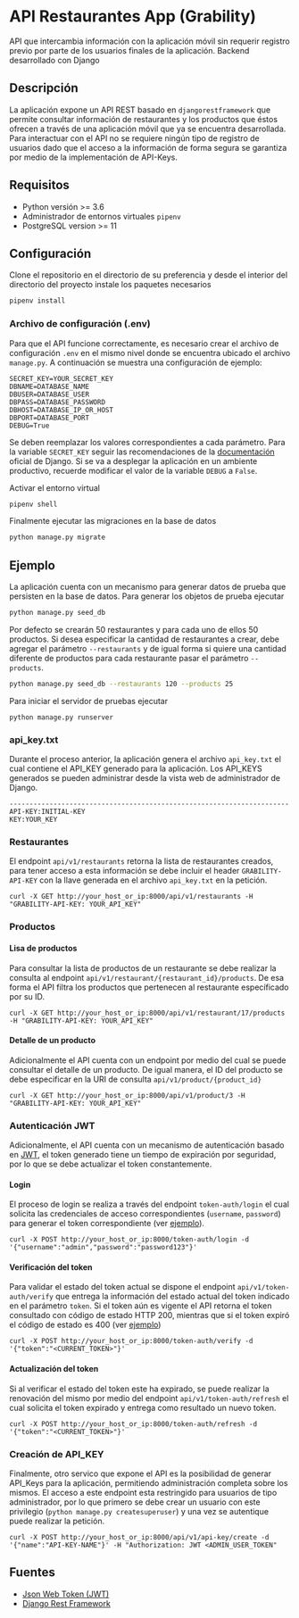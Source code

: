 # API Restaurantes App (Grability)

API que intercambia información con la aplicación móvil sin requerir registro previo por parte de los usuarios finales de la aplicación. Backend desarrollado con Django

## Descripción

La aplicación expone un API REST basado en `djangorestframework` que permite consultar información de restaurantes y los productos que éstos ofrecen a través de una aplicación móvil que ya se encuentra desarrollada. Para interactuar con el API no se requiere ningún tipo de registro de usuarios dado que el acceso a la información de forma segura se garantiza por medio de la implementación de API-Keys.

## Requisitos
* Python versión >= 3.6
* Administrador de entornos virtuales `pipenv`
* PostgreSQL version >= 11

## Configuración

Clone el repositorio en el directorio de su preferencia y desde el interior del directorio del proyecto instale los paquetes necesarios

```bash
pipenv install
```

### Archivo de configuración (.env)
Para que el API funcione correctamente, es necesario crear el archivo de configuración `.env` en el mismo nivel donde se encuentra ubicado el archivo `manage.py`. A continuación se muestra una configuración de ejemplo:
```
SECRET_KEY=YOUR_SECRET_KEY
DBNAME=DATABASE_NAME
DBUSER=DATABASE_USER
DBPASS=DATABASE_PASSWORD
DBHOST=DATABASE_IP_OR_HOST
DBPORT=DATABASE_PORT
DEBUG=True
```
Se deben reemplazar los valores correspondientes a cada parámetro. Para la variable `SECRET_KEY` seguir las recomendaciones de la [documentación](https://docs.djangoproject.com/en/3.0/ref/settings/) oficial de Django. Si se va a desplegar la aplicación en un ambiente productivo, recuerde modificar el valor de la variable `DEBUG` a `False`.

Activar el entorno virtual

```bash
pipenv shell
```

Finalmente ejecutar las migraciones en la base de datos
```bash
python manage.py migrate
```
## Ejemplo

La aplicación cuenta con un mecanismo para generar datos de prueba que persisten en la base de datos. Para generar los objetos de prueba ejecutar

```bash
python manage.py seed_db
```

Por defecto se crearán 50 restaurantes y para cada uno de ellos 50 productos. Si desea especificar la cantidad de restaurantes a crear, debe agregar el parámetro  `--restaurants` y de igual forma si quiere una cantidad diferente de productos para cada restaurante pasar el parámetro `--products`. 

```bash
python manage.py seed_db --restaurants 120 --products 25
```

Para iniciar el servidor de pruebas ejecutar

```
python manage.py runserver
```

### api_key.txt

Durante el proceso anterior, la aplicación genera el archivo `api_key.txt` el cual contiene el API_KEY generado para la aplicación. Los API_KEYS generados se pueden administrar desde la vista web de administrador de Django.

```
----------------------------------------------------------------------
API-KEY:INITIAL-KEY
KEY:YOUR_KEY
```

### Restaurantes

El endpoint `api/v1/restaurants` retorna la lista de restaurantes creados, para tener acceso a esta información se debe incluir el header `GRABILITY-API-KEY` con la llave generada en el archivo `api_key.txt` en la petición.

```
curl -X GET http://your_host_or_ip:8000/api/v1/restaurants -H "GRABILITY-API-KEY: YOUR_API_KEY"
```

### Productos

#### Lisa de productos

Para consultar la lista de productos de un restaurante se debe realizar la consulta al endpoint `api/v1/restaurant/{restaurant_id}/products`. De esa forma el API filtra los productos que pertenecen al restaurante específicado por su ID.

```
curl -X GET http://your_host_or_ip:8000/api/v1/restaurant/17/products -H "GRABILITY-API-KEY: YOUR_API_KEY"
```

#### Detalle de un producto

Adicionalmente el API cuenta con un endpoint por medio del cual se puede consultar el detalle de un producto. De igual manera, el ID del producto se debe especificar en la URI de consulta `api/v1/product/{product_id}`

```
curl -X GET http://your_host_or_ip:8000/api/v1/product/3 -H "GRABILITY-API-KEY: YOUR_API_KEY"
```



### Autenticación JWT

Adicionalmente, el API cuenta con un mecanismo de autenticación basado en [JWT](https://jwt.io/introduction/), el token generado tiene un tiempo de expiración por seguridad, por lo que se debe actualizar el token constantemente.

#### Login

El proceso de login se realiza a través del endpoint `token-auth/login` el cual solicita las credenciales de acceso correspondientes (`username`, `password`) para generar el token correspondiente (ver [ejemplo](https://drive.google.com/file/d/15KhZ4O37tWlXXETvoE4k1iyWTJoNy_ND/view?usp=sharing)).

```
curl -X POST http://your_host_or_ip:8000/token-auth/login -d '{"username":"admin","password":"password123"}'
```



#### Verificación del token

Para validar el estado del token actual se dispone el endpoint `api/v1/token-auth/verify` que entrega la información del estado actual del token indicado en el parámetro `token`.  Si el token aún es vigente el API retorna el token consultado con código de estado HTTP 200, mientras que si el token expiró el código de estado es 400 (ver [ejemplo](https://drive.google.com/file/d/1-9eaLtHZi9qVL2eU5-MHQfGbPr0kZhFV/view?usp=sharing))

```
curl -X POST http://your_host_or_ip:8000/token-auth/verify -d '{"token":"<CURRENT_TOKEN>"}'
```



#### Actualización del token

Si al verificar el estado del token este ha expirado, se puede realizar la renovación del mismo por medio del endpoint `api/v1/token-auth/refresh` el cual solicita el token expirado y entrega como resultado un nuevo token.

```
curl -X POST http://your_host_or_ip:8000/token-auth/refresh -d '{"token":"<CURRENT_TOKEN>"}'
```



### Creación de API_KEY

Finalmente, otro servico que expone el API es la posibilidad de generar API_Keys para la aplicación, permitiendo administración completa sobre los mismos. El acceso a este endpoint esta restringido para usuarios de tipo administrador, por lo que primero se debe crear un usuario con este privilegio (`python manage.py createsuperuser`) y una vez se autentique puede realizar la petición.

```
curl -X POST http://your_host_or_ip:8000/api/v1/api-key/create -d '{"name":"API-KEY-NAME"}' -H "Authorization: JWT <ADMIN_USER_TOKEN"
```



## Fuentes

* [Json Web Token (JWT)](https://jwt.io/)
* [Django Rest Framework](https://www.django-rest-framework.org/)